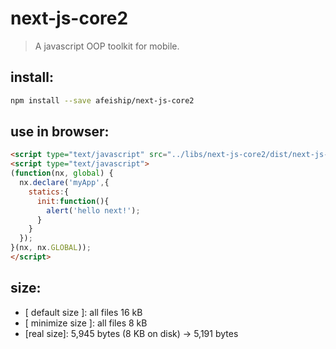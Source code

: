 # next-js-core2
> A javascript OOP toolkit for mobile.

## install:
```bash
npm install --save afeiship/next-js-core2
```

## use in browser:
```html
<script type="text/javascript" src="../libs/next-js-core2/dist/next-js-core2.js"></script>
<script type="text/javascript">
(function(nx, global) {
  nx.declare('myApp',{
    statics:{
      init:function(){
        alert('hello next!');
      }
    }
  });
}(nx, nx.GLOBAL));
</script>
```

## size:
+ [ default size ]: all files 16 kB
+ [ minimize size ]: all files 8 kB
+ [real size]: 5,945 bytes (8 KB on disk) -> 5,191 bytes
